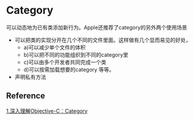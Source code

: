 # Category

可以动态地为已有类添加新行为。Apple还推荐了category的另外两个使用场景

- 可以把类的实现分开在几个不同的文件里面。这样做有几个显而易见的好处，
  - a)可以减少单个文件的体积
  -  b)可以把不同的功能组织到不同的category里 
  - c)可以由多个开发者共同完成一个类 
  - d)可以按需加载想要的category 等等。
- 声明私有方法





## Reference

[1.深入理解Objective-C：Category](https://tech.meituan.com/2015/03/03/diveintocategory.html)

